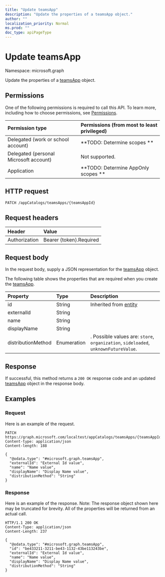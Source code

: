 ```yaml
---
title: "Update teamsApp"
description: "Update the properties of a teamsApp object."
author: ""
localization_priority: Normal
ms.prod: ""
doc_type: apiPageType
---
```


# Update teamsApp

Namespace: microsoft.graph

Update the properties of a [teamsApp](../resources/teamsapp.md) object.

## Permissions
One of the following permissions is required to call this API. To learn more, including how to choose permissions, see [Permissions](/concepts/permissions-reference.md).

|Permission type|Permissions (from most to least privileged)|
|:---|:---|
|Delegated (work or school account)|**TODO: Determine scopes **|
|Delegated (personal Microsoft account)|Not supported.|
|Application|**TODO: Determine AppOnly scopes **|

## HTTP request
<!-- {
  "blockType": "ignored"
}
-->
``` http
PATCH /appCatalogs/teamsApps/{teamsAppId}
```

## Request headers
|Header|Value|
|:---|:---|
|Authorization|Bearer {token}.Required|

## Request body
In the request body, supply a JSON representation for the [teamsApp](../resources/teamsapp.md) object.

The following table shows the properties that are required when you create the [teamsApp](../resources/teamsapp.md).

|Property|Type|Description|
|:---|:---|:---|
|id|String| Inherited from [entity](../resources/entity.md)|
|externalId|String||
|name|String||
|displayName|String||
|distributionMethod|Enumeration|. Possible values are: `store`, `organization`, `sideloaded`, `unknownFutureValue`.|



## Response
If successful, this method returns a `200 OK` response code and an updated [teamsApp](../resources/teamsapp.md) object in the response body.

## Examples

### Request
Here is an example of the request.
<!-- {
  "blockType": "request",
  "name": "update_teamsapp"
}
-->
``` http
PATCH https://graph.microsoft.com/localtest/appCatalogs/teamsApps/{teamsAppId}
Content-type: application/json
Content-length: 188

{
  "@odata.type": "#microsoft.graph.teamsApp",
  "externalId": "External Id value",
  "name": "Name value",
  "displayName": "Display Name value",
  "distributionMethod": "String"
}
```

### Response
Here is an example of the response. Note: The response object shown here may be truncated for brevity. All of the properties will be returned from an actual call.
<!-- {
  "blockType": "response",
  "truncated": true
}
-->
``` http
HTTP/1.1 200 OK
Content-Type: application/json
Content-Length: 237

{
  "@odata.type": "#microsoft.graph.teamsApp",
  "id": "be433211-3211-be43-1132-43be113243be",
  "externalId": "External Id value",
  "name": "Name value",
  "displayName": "Display Name value",
  "distributionMethod": "String"
}
```

